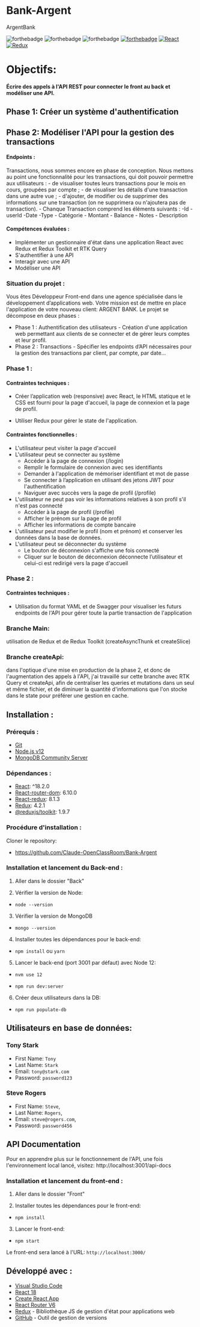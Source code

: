 ﻿# Bank-Argent
ArgentBank




![forthebadge](https://forthebadge.com/images/badges/uses-html.svg)
![forthebadge](https://forthebadge.com/images/badges/uses-css.svg)
![forthebadge](https://forthebadge.com/images/badges/uses-js.svg)
[![forthebadge](https://forthebadge.com/images/badges/uses-git.svg)](https://github.com/ArthurBlanc)
[![React](https://img.shields.io/badge/react-20232a?style=for-the-badge&logo=react&logocolor=61dafb)](https://reactjs.org/)
[![Redux](https://img.shields.io/badge/Redux-593D88?style=for-the-badge&logo=redux&logoColor=white)](https://redux.js.org/)

# Objectifs:


#### Écrire des appels à l'API REST pour connecter le front au back et modéliser une API.

## Phase 1: Créer un système d'authentification

## Phase 2: Modéliser l'API pour la gestion des transactions

#### Endpoints :
Transactions, nous sommes encore en phase de conception. Nous mettons au point une fonctionnalité pour les transactions, qui doit pouvoir permettre aux utilisateurs :
    - de visualiser toutes leurs transactions pour le mois en cours, groupées par compte ;
    - de visualiser les détails d'une transaction dans une autre vue ;
    - d'ajouter, de modifier ou de supprimer des informations sur une transaction (on ne supprimera ou n'ajoutera pas de transaction).
    - Chanque Transaction comprend les éléments suivants :
         -Id
         - userId
         -Date
         -Type
         - Catégorie
         - Montant
         - Balance
         - Notes
         - Description
#### Compétences évaluées :

 -   Implémenter un gestionnaire d'état dans une application React avec Redux et Redux Toolkit et RTK Query
 -   S'authentifier à une API
 -   Interagir avec une API
 -   Modéliser une API

### Situation du projet :

Vous êtes Développeur Front-end dans une agence spécialisée dans le développement d’applications web. Votre mission est de mettre en place l'application de votre nouveau client: ARGENT BANK.
Le projet se décompose en deux phases :

-   Phase 1 : Authentification des utilisateurs - Création d'une application web permettant aux clients de se connecter et de gérer leurs comptes et leur profil.
-   Phase 2 : Transactions - Spécifier les endpoints d’API nécessaires pour la gestion des transactions par client, par compte, par date...


### Phase 1 :
#### Contraintes techniques :

-   Créer l’application web (responsive) avec React, le HTML statique et le CSS est fourni pour la page d'accueil, la page de connexion et la page de profil.

-   Utiliser Redux pour gérer le state de l'application.

#### Contraintes fonctionnelles :

-   L'utilisateur peut visiter la page d'accueil
-   L'utilisateur peut se connecter au système
    -   Accéder à la page de connexion (/login)
    -   Remplir le formulaire de connexion avec ses identifiants
    -   Demander à l'application de mémoriser identifiant et mot de passe
    -   Se connecter à l’application en utilisant des jetons JWT pour l'authentification
    -   Naviguer avec succès vers la page de profil (/profile)
-   L'utilisateur ne peut pas voir les informations relatives à son profil s'il n'est pas connecté
    -   Accéder à la page de profil (/profile)
    -   Afficher le prénom sur la page de profil
    -   Afficher les informations de compte bancaire
-   L'utilisateur peut modifier le profil (nom et prénom) et conserver les données dans la base de données.
-   L'utilisateur peut se déconnecter du système
    -   Le bouton de déconnexion s'affiche une fois connecté
    -   Cliquer sur le bouton de déconnexion déconnecte l’utilisateur et celui-ci est redirigé vers la page d'accueil

### Phase 2 :
#### Contraintes techniques :
- Utilisation du format YAML et de Swagger pour visualiser les futurs endpoints de l'API pour gérer toute la partie transaction de l'application


### Branche Main:

utilisation de Redux et de Redux Toolkit (createAsyncThunk et createSlice)

### Branche createApi:

dans l'optique d'une mise en production de la phase 2, et donc de l'augmentation des appels à l'API, j'ai travaillé sur cette branche avec RTK Query et createApi, afin de centraliser les queries et mutations dans un seul et même fichier, et de diminuer la quantité d'informations que l'on stocke dans le state pour préférer une gestion en cache.


## Installation :

### Prérequis :

-   [Git](https://git-scm.com)
-   [Node.js v12](https://nodejs.org/en/)
- [MongoDB Community Server](https://www.mongodb.com/try/download/community)

### Dépendances :

-   [React](https://reactjs.org): ^18.2.0
-   [React-router-dom](https://reactrouter.com/): 6.10.0
-   [React-redux](https://react-redux.js.org/): 8.1.3
-   [Redux](https://redux.js.org/): 4.2.1
-   [@reduxjs/toolkit](https://redux-toolkit.js.org/): 1.9.7


### Procédure d'installation :

Cloner le repository:

- https://github.com/Claude-OpenClassRoom/Bank-Argent

### Installation et lancement du Back-end :

1. Aller dans le dossier "Back"

2. Vérifier la version de Node:

-   `node --version`

3. Vérifier la version de MongoDB
-   `mongo --version`
4. Installer toutes les dépendances pour le back-end:

-   `npm install` ou `yarn`


5. Lancer le back-end (port 3001 par défaut) avec Node 12:
-   `nvm use 12`

-   `npm run dev:server`

6. Créer deux utilisateurs dans la DB:
-   `npm run populate-db`


## Utilisateurs en base de données:
### Tony Stark

- First Name: `Tony`
- Last Name: `Stark`
- Email: `tony@stark.com`
- Password: `password123`

### Steve Rogers

- First Name: `Steve`,
- Last Name: `Rogers`,
- Email: `steve@rogers.com`,
- Password: `password456`

## API Documentation

Pour en apprendre plus sur le fonctionnement de l'API, une fois l'environnement local lancé, visitez: http://localhost:3001/api-docs

### Installation et lancement du front-end :

1. Aller dans le dossier "Front"

2. Installer toutes les dépendances pour le front-end:

-   `npm install`

3. Lancer le front-end:

-   `npm start`

Le front-end sera lancé à l'URL:
`http://localhost:3000/`




## Développé avec :

-   [Visual Studio Code](https://code.visualstudio.com/)
-   [React 18](https://fr.reactjs.org/)
-   [Create React App](https://create-react-app.dev/)
-   [React Router V6](https://reactrouter.com/)
-   [Redux](https://redux.js.org/) - Bibliothèque JS de gestion d'état pour applications web
-   [GitHub](https://github.com/) - Outil de gestion de versions




